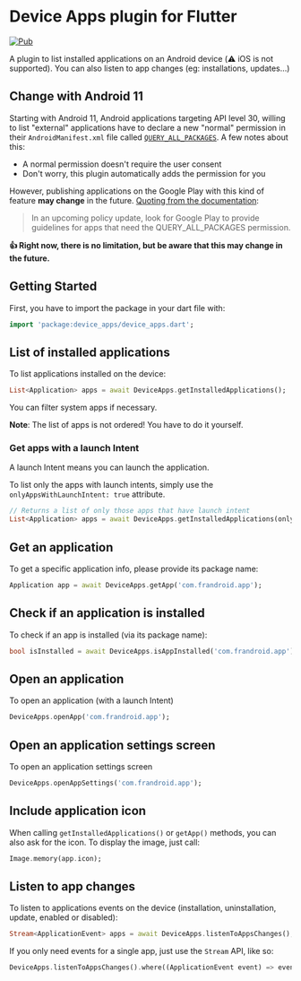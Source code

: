 # Device Apps plugin for Flutter

[![Pub](https://img.shields.io/pub/v/device_apps.svg)](https://pub.dartlang.org/packages/device_apps)

A plugin to list installed applications on an Android device (⚠️ iOS is not supported). You can also listen to app changes (eg: installations, updates…)

## Change with Android 11

Starting with Android 11, Android applications targeting API level 30, willing to list "external" applications have to declare a new "normal" permission in their `AndroidManifest.xml` file called [`QUERY_ALL_PACKAGES`](https://developer.android.com/reference/kotlin/android/Manifest.permission#query_all_packages). A few notes about this: 

- A normal permission doesn't require the user consent
- Don't worry, this plugin automatically adds the permission for you

However, publishing applications on the Google Play with this kind of feature **may change** in the future. [Quoting from the documentation](https://developer.android.com/reference/kotlin/android/Manifest.permission#query_all_packages):

> In an upcoming policy update, look for Google Play to provide guidelines for apps that need the QUERY_ALL_PACKAGES permission.

**👍 Right now, there is no limitation, but be aware that this may change in the future.**

## Getting Started

First, you have to import the package in your dart file with:
```dart
import 'package:device_apps/device_apps.dart';
```

## List of installed applications

To list applications installed on the device:

```dart
List<Application> apps = await DeviceApps.getInstalledApplications();
```

You can filter system apps if necessary.

**Note**: The list of apps is not ordered! You have to do it yourself.

### Get apps with a launch Intent
A launch Intent means you can launch the application.

To list only the apps with launch intents, simply use the `onlyAppsWithLaunchIntent: true` attribute.

```dart
// Returns a list of only those apps that have launch intent
List<Application> apps = await DeviceApps.getInstalledApplications(onlyAppsWithLaunchIntent: true, includeSystemApps: true)
```


## Get an application

To get a specific application info, please provide its package name:

```dart
Application app = await DeviceApps.getApp('com.frandroid.app');
```

## Check if an application is installed

To check if an app is installed (via its package name):

```dart
bool isInstalled = await DeviceApps.isAppInstalled('com.frandroid.app');
```

## Open an application

To open an application (with a launch Intent)
```dart
DeviceApps.openApp('com.frandroid.app');
```

## Open an application settings screen

To open an application settings screen
```dart
DeviceApps.openAppSettings('com.frandroid.app');
```

## Include application icon

When calling `getInstalledApplications()` or `getApp()` methods, you can also ask for the icon.
To display the image, just call:

```dart
Image.memory(app.icon);
```

## Listen to app changes

To listen to applications events on the device (installation, uninstallation, update, enabled or disabled):

```dart
Stream<ApplicationEvent> apps = await DeviceApps.listenToAppsChanges();
```

If you only need events for a single app, just use the `Stream` API, like so:

```dart
DeviceApps.listenToAppsChanges().where((ApplicationEvent event) => event.packageName == 'com.frandroid.app')
```